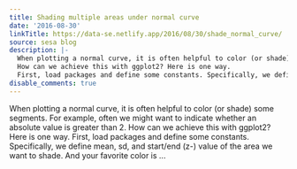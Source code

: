 ```yaml
---
title: Shading multiple areas under normal curve
date: '2016-08-30'
linkTitle: https://data-se.netlify.app/2016/08/30/shade_normal_curve/
source: sesa blog
description: |-
  When plotting a normal curve, it is often helpful to color (or shade) some segments. For example, often we might want to indicate whether an absolute value is greater than 2.
  How can we achieve this with ggplot2? Here is one way.
  First, load packages and define some constants. Specifically, we define mean, sd, and start/end (z-) value of the area we want to shade. And your favorite color is ...
disable_comments: true
---
```

When plotting a normal curve, it is often helpful to color (or shade) some segments. For example, often we might want to indicate whether an absolute value is greater than 2.
How can we achieve this with ggplot2? Here is one way.
First, load packages and define some constants. Specifically, we define mean, sd, and start/end (z-) value of the area we want to shade. And your favorite color is ...
